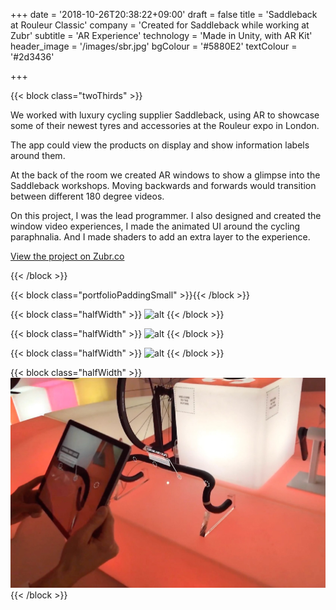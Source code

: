 +++
date = '2018-10-26T20:38:22+09:00'
draft = false
title = 'Saddleback at Rouleur Classic'
company = 'Created for Saddleback while working at Zubr'
subtitle = 'AR Experience'
technology = 'Made in Unity, with AR Kit'
header_image = '/images/sbr.jpg'
bgColour = '#5880E2'
textColour = '#2d3436'

+++

{{< block class="twoThirds" >}}

We worked with luxury cycling supplier Saddleback, using AR to showcase some of their newest tyres and accessories at the Rouleur expo in London.

The app could view the products on display and show information labels around them. 

At the back of the room we created AR windows to show a glimpse into the Saddleback workshops. Moving backwards and forwards would transition between different 180 degree videos.

On this project, I was the lead programmer. I also designed and created the window video experiences, I made the animated UI around the cycling paraphnalia. And I made shaders to add an extra layer to the experience.


[View the project on Zubr.co](https://zubr.co/case-study/saddleback-rouleur-live/)

{{< /block >}}

{{< block class="portfolioPaddingSmall" >}}{{< /block >}}

{{< block class="halfWidth" >}}
![alt](imgs/01.png "portfolioImg")
{{< /block >}}

{{< block class="halfWidth" >}}
![alt](imgs/02.jpg "portfolioImg")
{{< /block >}}

{{< block class="halfWidth" >}}
![alt](imgs/03.jpg "portfolioImg")
{{< /block >}}

{{< block class="halfWidth" >}}
![alt](imgs/04.jpg "portfolioImg")
{{< /block >}}
